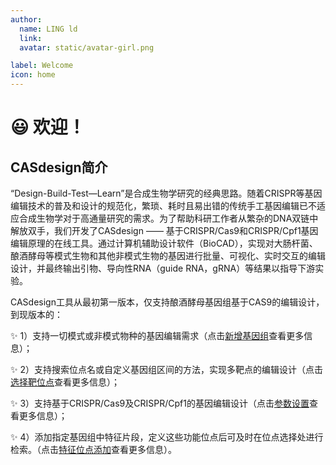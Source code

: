 ```yaml
---
author:
  name: LING ld
  link: 
  avatar: static/avatar-girl.png

label: Welcome
icon: home
---
```


# :smiley: 欢迎！

## CASdesign简介

“Design-Build-Test—Learn”是合成生物学研究的经典思路。随着CRISPR等基因编辑技术的普及和设计的规范化，繁琐、耗时且易出错的传统手工基因编辑已不适应合成生物学对于高通量研究的需求。为了帮助科研工作者从繁杂的DNA双链中解放双手，我们开发了CASdesign —— 基于CRISPR/Cas9和CRISPR/Cpf1基因编辑原理的在线工具。通过计算机辅助设计软件（BioCAD），实现对大肠杆菌、酿酒酵母等模式生物和其他非模式生物的基因进行批量、可视化、实时交互的编辑设计，并最终输出引物、导向性RNA（guide RNA，gRNA）等结果以指导下游实验。

CASdesign工具从最初第一版本，仅支持酿酒酵母基因组基于CAS9的编辑设计，到现版本的：

:sparkles: 1）支持一切模式或非模式物种的基因编辑需求（点击[新增基因组](./instruction/Add-New-Genome.md)查看更多信息）；

:sparkles: 2）支持搜索位点名或自定义基因组区间的方法，实现多靶点的编辑设计（点击[选择靶位点](./instruction/Select-Targets.md)查看更多信息）；

:sparkles: 3）支持基于CRISPR/Cas9及CRISPR/Cpf1的基因编辑设计（点击[参数设置](./instruction/Parameters.md)查看更多信息）；

:sparkles: 4）添加指定基因组中特征片段，定义这些功能位点后可及时在位点选择处进行检索。（点击[特征位点添加](./instruction/verified-Sites.md)查看更多信息）。